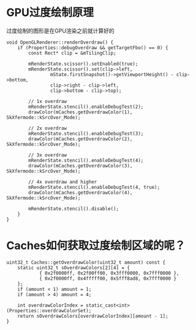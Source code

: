# GPU过度绘制原理

过度绘制的图形是在GPU渲染之前就计算好的

	void OpenGLRenderer::renderOverdraw() {
	    if (Properties::debugOverdraw && getTargetFbo() == 0) {
	        const Rect* clip = &mTilingClip;
	
	        mRenderState.scissor().setEnabled(true);
	        mRenderState.scissor().set(clip->left,
	                mState.firstSnapshot()->getViewportHeight() - clip->bottom,
	                clip->right - clip->left,
	                clip->bottom - clip->top);
	
	        // 1x overdraw
	        mRenderState.stencil().enableDebugTest(2);
	        drawColor(mCaches.getOverdrawColor(1), SkXfermode::kSrcOver_Mode);
	
	        // 2x overdraw
	        mRenderState.stencil().enableDebugTest(3);
	        drawColor(mCaches.getOverdrawColor(2), SkXfermode::kSrcOver_Mode);
	
	        // 3x overdraw
	        mRenderState.stencil().enableDebugTest(4);
	        drawColor(mCaches.getOverdrawColor(3), SkXfermode::kSrcOver_Mode);
	
	        // 4x overdraw and higher
	        mRenderState.stencil().enableDebugTest(4, true);
	        drawColor(mCaches.getOverdrawColor(4), SkXfermode::kSrcOver_Mode);
	
	        mRenderState.stencil().disable();
	    }
	}

# Caches如何获取过度绘制区域的呢？

	uint32_t Caches::getOverdrawColor(uint32_t amount) const {
	    static uint32_t sOverdrawColors[2][4] = {
	            { 0x2f0000ff, 0x2f00ff00, 0x3fff0000, 0x7fff0000 },
	            { 0x2f0000ff, 0x4fffff00, 0x5fff8ad8, 0x7fff0000 }
	    };
	    if (amount < 1) amount = 1;
	    if (amount > 4) amount = 4;
	
	    int overdrawColorIndex = static_cast<int>(Properties::overdrawColorSet);
	    return sOverdrawColors[overdrawColorIndex][amount - 1];
	}

